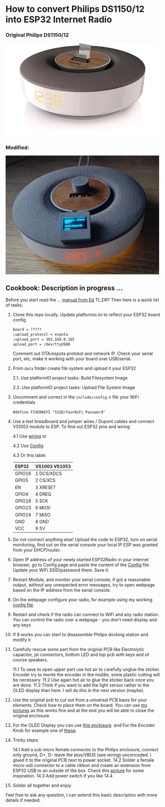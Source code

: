 # How to convert Philips DS1150/12 into ESP32 Internet Radio

### Original Philips DS1150/12
<img src="https://raw.githubusercontent.com/petervflocke/ESP32Radio-V2PvF/master/Philips_DS1150/Philips-DS1150.jpeg" width="500">

### Modified:
<img src="https://raw.githubusercontent.com/petervflocke/ESP32Radio-V2PvF/master/Philips_DS1150/Fidelio-InternetRadio.jpg" width=500>


## Cookbook: Description in progress ...

Before you start read the ... [manual from Ed](../doc/ESP32-radio.odt)
TL;DR? Then here is a quick list of tasks:

1. Clone this repo locally. Update platformio.ini to reflect your ESP32 board config 
    ```
    board = ?????
    ;upload_protocol = espota
    ;upload_port = 192.168.0.165
    upload_port = /dev/ttyUSB0
    ```
    Comment out OTA/espota protokol and network IP. Check your serial port, etc, make it working with your board over USB/serial.

2. From `data` folder create file system and upload it your ESP32

    2.1. Use platformIO project tasks: Build Filesystem Image

    2.2. Use platformIO project tasks: Upload File System Image

3. Uncomment and correct in the `include/config.h` file your WiFi credentials

    ```#define FIXEDWIFI "SSID/YourWiFi Password"```


4. Use a test breadboard and jumper wires / Dupont cables and connect VS1053 module to ESP. To find out ESP32 pins and wiring

    4.1 Use [wiring](https://raw.githubusercontent.com/petervflocke/ESP32Radio-V2PvF/master/Philips_DS1150/PhilipsESP32Radio.png) or

    4.2 Use [Config](https://github.com/petervflocke/ESP32Radio-V2PvF/blob/master/include/config.txt)

    4.3 Or this table:

    | ESP32   | VS1003 VS1053   |
    | ------- | ----------------|
    | GPIO16  | 1 DCS/XDCS      |
    | GPIO5   | 2 CS/XCS        |
    | EN      | 3 XRESET        |
    | GPIO4   | 4 DREQ          |
    | GPIO18  | 5 SCK           |
    | GPIO23  | 6 MOSI          |
    | GPIO19  | 7 MISO          |
    | GND     | 8 GND           |
    | VCC     | 9 5V            |

5. Do not connect anything else! Upload the code to ESP32, turn on serial monitoring, find out on the serial console your local IP ESP was granted from your DHCP/router.

6. Open IP address of your newly started ESP32Radio in your internet browser, go to Config page and paste the content of the [Config](include/config.txt) file. Update your WiFi SSID/password there. Save it.

7. Restart Module, and monitor your serial console, if got a reasonable output, without any unexpected error messages, try to open webpage based on the IP address from the serial console.

8. On the webpage configure your radio, for example using my working [config file](https://github.com/petervflocke/ESP32Radio-V2PvF/blob/master/include/config.txt)

9. Restart and check if the radio can connect to WiFi and any radio station. You can control the radio over a webpage - you don't need display and any keys

10. If 9 works you can start to disassemble Philips docking station and modify it

11. Carefully rescue some part from the original PCB like Electrolytic capacitor, jst connectors, bottom LED and top pcb with keys and of course speakers.

    11.1 To save to open upper part use hot air to carefully unglue the sticker. Encoder try to monte the encoder in the middle, some plastic cutting will be necessary. 
    11.2 Use again hot air to glue the sticker back once you are done.
    11.3 Think if you want to add the light sensor rather to the OLED display than here. I will do this in the next version (maybe).

12. Use the original pcb to cut out from a universal PCB basis for your elements. Check how to place them on the board. You can use [my pictures](https://github.com/petervflocke/ESP32Radio-V2PvF/tree/master/Philips_DS1150) as this works fine and at the end you will be able to close the original enclosure.

13. For the OLED Display you can use [this enclosure](https://www.thingiverse.com/thing:2176764). and For the Encoder Knob for example one of [these](EncoderKnobs.stl).

14. Tricky steps:

    14.1 Add a sub micro female connector to the Philips enclosure, connect only ground, D+, D- leave the plus/VBUS (see wiring) unconceded. I glued it to the original PCB next to power socket.
    14.2 Solder a female micro usb connector to a cable ribbon and create an extension from ESP32 USB to an outside of the box. Check this [picture](https://raw.githubusercontent.com/petervflocke/ESP32Radio-V2PvF/master/Philips_DS1150/IMG20230204121923.jpg) for some inspiration.
    14.3 Add power switch if you like
    14.4 

15. Solder all together and enjoy

Feel free to ask any question, I can extend this basic description with more details if needed.
